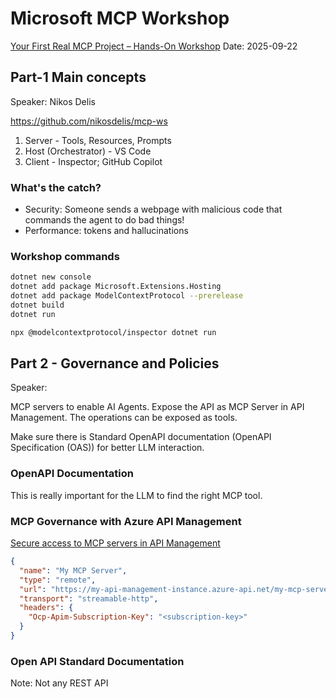 # Microsoft MCP Workshop

[Your First Real MCP Project – Hands-On Workshop](https://www.meetup.com/azure-usergroup-denmark/events/310761349)
Date: 2025-09-22

## Part-1 Main concepts

Speaker: Nikos Delis

https://github.com/nikosdelis/mcp-ws

1. Server - Tools, Resources, Prompts
2. Host (Orchestrator) - VS Code
3. Client - Inspector; GitHub Copilot

### What's the catch?

- Security: Someone sends a webpage with malicious code that commands the agent to do bad things!
- Performance: tokens and hallucinations

### Workshop commands

```bash
dotnet new console
dotnet add package Microsoft.Extensions.Hosting
dotnet add package ModelContextProtocol --prerelease
dotnet build
dotnet run
```

```bash
npx @modelcontextprotocol/inspector dotnet run
```

## Part 2 - Governance and Policies

Speaker:

MCP servers to enable AI Agents.
Expose the API as MCP Server in API Management.
The operations can be exposed as tools.

Make sure there is Standard OpenAPI documentation (OpenAPI Specification (OAS)) for better LLM interaction.

### OpenAPI Documentation

This is really important for the LLM to find the right MCP tool.

### MCP Governance with Azure API Management

[Secure access to MCP servers in API Management](https://learn.microsoft.com/en-us/azure/api-management/secure-mcp-servers)

```json
{
  "name": "My MCP Server",
  "type": "remote",
  "url": "https://my-api-management-instance.azure-api.net/my-mcp-server",
  "transport": "streamable-http",
  "headers": {
    "Ocp-Apim-Subscription-Key": "<subscription-key>"
  }
}
```

### Open API Standard Documentation

Note: Not any REST API
